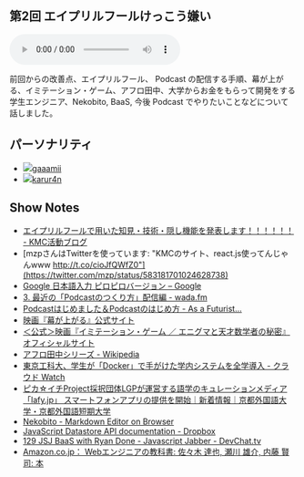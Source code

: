 ## 第2回 エイプリルフールけっこう嫌い

<audio src="https://mokumokucloud.github.io/podcasting/audios/2015/04/kumocast_02.mp3" controls>
<a href="https://mokumokucloud.github.io/podcasting/audios/2015/04/kumocast_02.mp3" target="_blank"a href="https://mokumokucloud.github.io/podcasting/audios/2015/04/kumocast_02.mp3" target="_blank">エピソードを聴く</a>
</audio>

前回からの改善点、エイプリルフール、 Podcast の配信する手順、幕が上がる、イミテーション・ゲーム、アフロ田中、大学からお金をもらって開発をする学生エンジニア、Nekobito, BaaS, 今後 Podcast でやりたいことなどについて話しました。

## パーソナリティ

<ul class="personality-box">
<li class="personality"><a href="https://twitter.com/gaaamii"><img class="avatar" src="https://avatars3.githubusercontent.com/u/4538656?v=3&s=80"><span>gaaamii</span>
</a>
</li>
<li class="personality"><a href="https://twitter.com/karur4n"><img class="avatar" src="https://avatars3.githubusercontent.com/u/6816398?v=3&s=80"><span>karur4n</span>
</a>
</li>
</ul>

## Show Notes

- [エイプリルフールで用いた知見・技術・隠し機能を発表します！！！！！！ - KMC活動ブログ](http://kmc.hatenablog.jp/entry/2015/04/07/202030)
- [mzpさんはTwitterを使っています: "KMCのサイト、react.js使ってんじゃんwww http://t.co/cioJfQWfZ0"](https://twitter.com/mzp/status/583181701024628738)
- [Google 日本語入力 ピロピロバージョン – Google](https://www.google.co.jp/ime/___o/)
- [3. 最近の「Podcastのつくり方」配信編 - wada.fm](http://wada.fm/ep003/)
- [Podcastはじめました＆Podcastのはじめ方 - As a Futurist...](http://blog.riywo.com/2013/02/22/132712)
- [映画『幕が上がる』公式サイト](http://www.makuga-agaru.jp/)
- [＜公式＞映画『イミテーション・ゲーム ／ エニグマと天才数学者の秘密』オフィシャルサイト](http://imitationgame.gaga.ne.jp/)
- [アフロ田中シリーズ - Wikipedia](http://ja.wikipedia.org/wiki/%E3%82%A2%E3%83%95%E3%83%AD%E7%94%B0%E4%B8%AD%E3%82%B7%E3%83%AA%E3%83%BC%E3%82%BA)
- [東京工科大、学生が「Docker」で手がけた学内システムを全学導入 - クラウド Watch](http://cloud.watch.impress.co.jp/docs/news/20150122_684924.html)
- [ピカ☆イチProject採択団体LGPが運営する語学のキュレーションメディア「lafy.jp」 スマートフォンアプリの提供を開始｜新着情報｜京都外国語大学・京都外国語短期大学](https://www.kufs.ac.jp/news/detail.html?id=Eq7LwtFI)
- [Nekobito - Markdown Editor on Browser](https://nekobito.github.io/)
- [JavaScript Datastore API documentation - Dropbox](https://www.dropbox.com/developers/datastore/docs/js)
- [129 JSJ BaaS with Ryan Done - Javascript Jabber - DevChat.tv](http://devchat.tv/js-jabber/129-jsj-baas-with-ryan-done)
- [Amazon.co.jp： Webエンジニアの教科書: 佐々木 達也, 瀬川 雄介, 内藤 賢司: 本](http://www.amazon.co.jp/Web%E3%82%A8%E3%83%B3%E3%82%B8%E3%83%8B%E3%82%A2%E3%81%AE%E6%95%99%E7%A7%91%E6%9B%B8-%E4%BD%90%E3%80%85%E6%9C%A8-%E9%81%94%E4%B9%9F/dp/4863541686)
